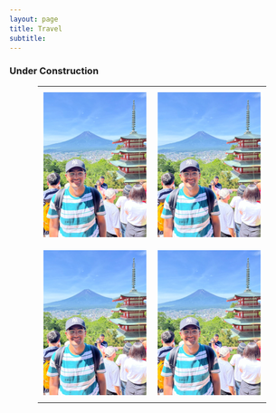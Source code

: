 ```yaml
---
layout: page
title: Travel
subtitle:
---
```

### Under Construction

<!--
<div id="slideshow">
	<div class="slide-fade">
		<div class="slide">
			<img src="{{ 'assets/img/japan/IMG_1001.jpg' | relative_url }}" alt="Not found" />
		</div>
		<div class="slide">
			<img src="{{ 'assets/img/japan/IMG_1719.jpg' | relative_url }}" alt="Not found" />
		</div>
		<div class="slide">
			<img src="{{ 'assets/img/japan/IMG_1776.jpg' | relative_url }}" alt="Not found" />
		</div>
		<div class="slide">
			<img src="{{ 'assets/img/japan/IMG_1795.jpg' | relative_url }}" alt="Not found" />
		</div>
		<div class="slide">
			<img src="{{ 'assets/img/japan/IMG_2120.jpg' | relative_url }}" alt="Not found" />
		</div>
		<div class="slide">
			<img src="{{ 'assets/img/japan/IMG_2354.jpg' | relative_url }}" alt="Not found" />
		</div>
		<figcaption>Japan</figcaption>
	</div>
</div>-->

<!--
<div id="slideshow">
<div class="slideshow-container">
  <div class="slide fade">
    <img src="assets/img/japan/IMG_1001.jpg" alt="Slide 1" />
  </div>
  <div class="slide fade">
    <img src="assets/img/japan/IMG_1719.jpg" alt="Slide 2" />
  </div>
  <div class="slide fade">
    <img src="assets/img/japan/IMG_1776.jpg" alt="Slide 3" />
  </div>
  <div class="slide fade">
    <img src="assets/img/japan/IMG_1795.jpg" alt="Slide 4" />	
  </div>
</div> 
</div>
-->

<style>
  .carousel-table {
    width: 80%; /* Adjust as needed */
    max-width: 900px; /* Prevents the table from getting too wide */
    margin: auto; /* Centers the table */
  }

  .carousel-table td {
    padding: 10px;
    vertical-align: top;
    width: 50%; /* Adjust for number of columns */
  }
  .swiper-container {
    max-width: 350px; /* Adjust as needed */
    height: 250px;
    margin: auto; /* Centers the carousel inside the column */
  }

  .swiper-slide img {
    width: 192px;
    height: 256px;
    object-fit: cover;
  }
</style>

<div style="max-width: 900px; margin: auto;">
  <table class="carousel-table">
    <tr>
      <td>
        <div class="swiper mySwiper1">
          <div class="swiper-wrapper">
            <div class="swiper-slide"><img src="/assets/img/japan/IMG_1001.jpg" alt="Slide 1" ></div>
          </div>
          <div class="swiper-pagination"></div>
          <div class="swiper-button-next"></div>
          <div class="swiper-button-prev"></div>
        </div>
      </td>
      <td>
        <div class="swiper mySwiper2">
          <div class="swiper-wrapper">
            <div class="swiper-slide"><img src="/assets/img/japan/IMG_1001.jpg" alt="Slide 1" ></div>
          </div>
          <div class="swiper-pagination"></div>
          <div class="swiper-button-next"></div>
          <div class="swiper-button-prev"></div>
        </div>
      </td>
    </tr>
    <tr>
      <td>
        <div class="swiper mySwiper3">
          <div class="swiper-wrapper">
            <div class="swiper-slide"><img src="/assets/img/japan/IMG_1001.jpg" alt="Slide 1" ></div>
          </div>
          <div class="swiper-pagination"></div>
          <div class="swiper-button-next"></div>
          <div class="swiper-button-prev"></div>
        </div>
      </td>
      <td>
        <div class="swiper mySwiper4">
          <div class="swiper-wrapper">
            <div class="swiper-slide"><img src="/assets/img/japan/IMG_1001.jpg" alt="Slide 1" ></div>
          </div>
          <div class="swiper-pagination"></div>
          <div class="swiper-button-next"></div>
          <div class="swiper-button-prev"></div>
        </div>
      </td>
    </tr>
  </table>
</div>



